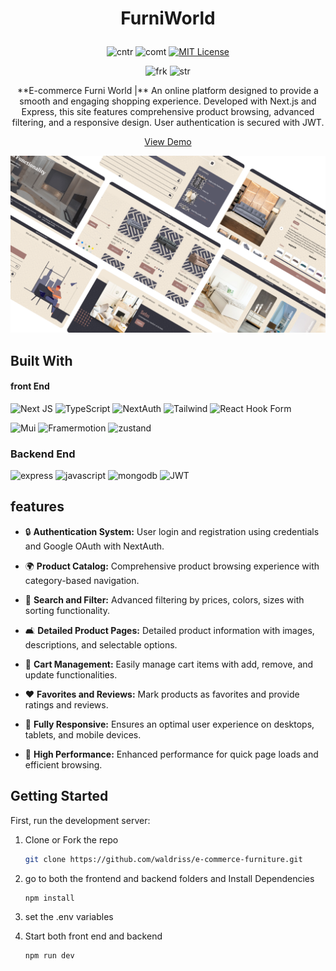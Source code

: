 <div align="center">
  

<h1 align="center">
  
  FurniWorld
 
</h1>

   ![cntr](https://img.shields.io/github/contributors/waldriss/e-commerce-furniture?color=pink&style=for-the-badge) 
 ![comt](https://img.shields.io/github/last-commit/waldriss/e-commerce-furniture?style=for-the-badge) 
 [![MIT License](https://img.shields.io/badge/License-MIT-green.svg?style=for-the-badge)](https://choosealicense.com/licenses/mit/)

![frk](https://img.shields.io/github/forks/waldriss/e-commerce-furniture?style=flat-square) 
![str](https://img.shields.io/github/stars/waldriss/e-commerce-furniture?style=flat-square)




<p align="center">
**E-commerce Furni World |** An online platform designed to provide a smooth and engaging shopping experience. Developed with Next.js and Express, this site features comprehensive product browsing, advanced filtering, and a responsive design. User authentication is secured with JWT.
</p>

<p align="center">
  <a href="" target="_blank">View Demo</a>
</p>

![screenshot](showcase.png)
</div>

## Built With
#### front End

![Next JS](https://img.shields.io/badge/Next-black?style=for-the-badge&logo=next.js&logoColor=white) ![TypeScript](https://img.shields.io/badge/typescript-%23007ACC.svg?style=for-the-badge&logo=typescript&logoColor=white) ![NextAuth](https://img.shields.io/badge/NextAuth-black.svg?style=for-the-badge&logo=adsqdqs&logoColor=white) ![Tailwind](https://img.shields.io/badge/Tailwind_CSS-38B2AC?style=for-the-badge&logo=tailwind-css&logoColor=white) ![React Hook Form](https://img.shields.io/badge/React%20Hook%20Form-%23EC5990.svg?style=for-the-badge&logo=reacthookform&logoColor=white) 

![Mui](https://img.shields.io/badge/Material%20UI-007FFF?style=for-the-badge&logo=mui&logoColor=white) ![Framermotion](https://img.shields.io/badge/Framer%20motion-gray.svg?style=for-the-badge&logo=adsqdqs&logoColor=white) ![zustand](https://img.shields.io/badge/Zustand-green.svg?style=for-the-badge&logo=adsqdqs&logoColor=white)



### Backend End

![express](https://img.shields.io/badge/Express%20js-000000?style=for-the-badge&logo=express&logoColor=white) ![javascript](https://img.shields.io/badge/JavaScript-323330?style=for-the-badge&logo=javascript&logoColor=F7DF1E) ![mongodb](https://img.shields.io/badge/MongoDB-4EA94B?style=for-the-badge&logo=mongodb&logoColor=white) ![JWT](https://img.shields.io/badge/JWT-black?style=for-the-badge&logo=JSON%20web%20tokens)



## features

- 🔒 **Authentication System:** User login and registration using credentials and Google OAuth with NextAuth.

- 🌍 **Product Catalog:** Comprehensive product browsing experience with category-based navigation.

- 🔎 **Search and Filter:** Advanced filtering by prices, colors, sizes with sorting functionality.

- 🛋  **Detailed Product Pages:** Detailed product information with images, descriptions, and selectable options.

- 🛒 **Cart Management:** Easily manage cart items with add, remove, and update functionalities.

- ❤️ **Favorites and Reviews:** Mark products as favorites and provide ratings and reviews.

- 🎊 **Fully Responsive:** Ensures an optimal user experience on desktops, tablets, and mobile devices.

- 🚀 **High Performance:** Enhanced performance for quick page loads and efficient browsing.
            
## Getting Started
First, run the development server:

1. Clone or Fork the repo

   ```sh
   git clone https://github.com/waldriss/e-commerce-furniture.git
   
   ```
2. go to both the frontend and backend folders and Install Dependencies

   ```sh
   npm install
   ```

3. set the .env variables

4. Start both front end and backend

    ```sh
    npm run dev
    ```
